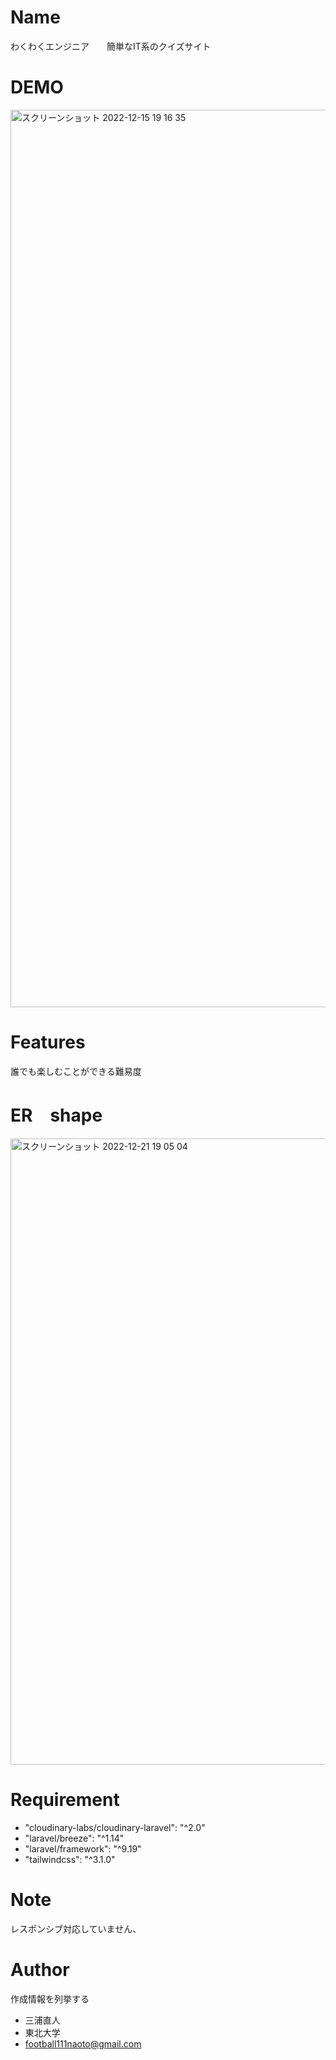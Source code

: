# Name
わくわくエンジニア　　簡単なIT系のクイズサイト

# DEMO
<img width="1436" alt="スクリーンショット 2022-12-15 19 16 35" src="https://user-images.githubusercontent.com/85100588/207833464-aa294017-c785-4d85-b4fd-ec9b0dbf2041.png">

# Features

誰でも楽しむことができる難易度

# ER　shape
<img width="1002" alt="スクリーンショット 2022-12-21 19 05 04" src="https://user-images.githubusercontent.com/85100588/208878647-74246ad5-cf3f-42fa-83aa-f9879d9e7984.png">

# Requirement
* "cloudinary-labs/cloudinary-laravel": "^2.0"
* "laravel/breeze": "^1.14"
* "laravel/framework": "^9.19"
* "tailwindcss": "^3.1.0"

# Note

レスポンシブ対応していません、

# Author

作成情報を列挙する

* 三浦直人
* 東北大学
* football111naoto@gmail.com
